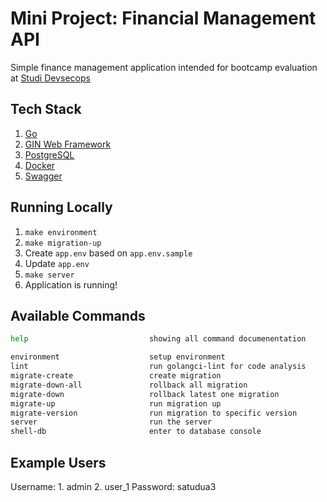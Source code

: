 
# Mini Project: Financial Management API
Simple finance management application intended for bootcamp evaluation at [Studi Devsecops](https://studidevsecops.com/)

## Tech Stack

1. [Go](https://go.dev/)
2. [GIN Web Framework](https://github.com/gin-gonic/gin)
3. [PostgreSQL](https://www.postgresql.org/)
4. [Docker](https://www.docker.com/)
5. [Swagger](https://swagger.io/)

## Running Locally

1. `make environment`
2. `make migration-up`
3. Create `app.env` based on `app.env.sample`
4. Update `app.env`
5. `make server`
6. Application is running!

## Available Commands
```bash
help                           showing all command documenentation 

environment                    setup environment
lint                           run golangci-lint for code analysis
migrate-create                 create migration
migrate-down-all               rollback all migration
migrate-down                   rollback latest one migration
migrate-up                     run migration up
migrate-version                run migration to specific version
server                         run the server
shell-db                       enter to database console
```

## Example Users
Username:
    1. admin
    2. user_1
Password: satudua3